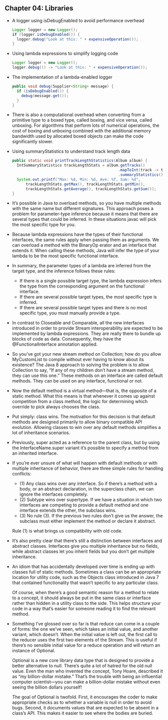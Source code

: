 ## Chapter 04: Libraries

- A logger using isDebugEnabled to avoid performance overhead
  ```java
  Logger logger = new Logger();
  if (logger.isDebugEnabled()) {
    logger.debug("Look at this: " + expensiveOperation());
  }
  ```

- Using lambda expressions to simplify logging code
  ```java
  Logger logger = new Logger();
  logger.debug(() -> "Look at this: " + expensiveOperation());
  ```

- The implementation of a lambda-enabled logger
  ```java
  public void debug(Supplier<String> message) {
    if (isDebugEnabled()) {
      debug(message.get());
    }
  }
  ```

- There is also a computational overhead when converting from a primitive type to a boxed type, called boxing, and vice versa, called unboxing. For algorithms that perform lots of numerical operations, the cost of boxing and unboxing combined with the additional memory bandwidth used by allocated boxed objects can make the code significantly slower.

- Using summaryStatistics to understand track length data
  ```java
  public static void printTrackLengthStatistics(Album album) {
    IntSummaryStatistics trackLengthStats = album.getTracks()
                                                 .mapToInt(track -> track.getLength())
                                                 .summaryStatistics();
    System.out.printf("Max: %d, Min: %d, Ave: %f, Sum: %d",
        trackLengthStats.getMax(), trackLengthStats.getMin(),
        trackLengthStats.getAverage(), trackLengthStats.getSum());
  }
  ```

- It’s possible in Java to overload methods, so you have multiple methods with the same name but different signatures. This approach poses a problem for parameter-type inference because it means that there are several types that could be inferred. In these situations javac will pick the most specific type for you.

- Because lambda expressions have the types of their functional interfaces, the same rules apply when passing them as arguments. We can overload a method with the BinaryOp erator and an interface that extends it. When calling these methods, Java will infer the type of your lambda to be the most specific functional interface.

- In summary, the parameter types of a lambda are inferred from the target type, and the inference follows these rules:
	- If there is a single possible target type, the lambda expression infers the type from the corresponding argument on the functional interface.
	- If there are several possible target types, the most specific type is inferred.
	- If there are several possible target types and there is no most specific type, you must manually provide a type.

- In contrast to Closeable and Comparable, all the new interfaces introduced in order to provide Stream interoperability are expected to be implemented by lambda expressions. They are really there to bundle up blocks of code as data. Consequently, they have the @FunctionalInterface annotation applied.

- So you’ve got your new stream method on Collection; how do you allow MyCustomList to compile without ever having to know about its existence? The Java 8 approach to solving the problem is to allow Collection to say, “If any of my children don’t have a stream method, they can use this one.” These methods on an interface are called default methods. They can be used on any interface, functional or not.

- Now the default method is a virtual method—that is, the opposite of a static method. What this means is that whenever it comes up against competition from a class method, the logic for determining which override to pick always chooses the class.

- Put simply: class wins. The motivation for this decision is that default methods are designed primarily to allow binary compatible API evolution. Allowing classes to win over any default methods simplifies a lot of inheritance scenarios.

- Previously, super acted as a reference to the parent class, but by using the InterfaceName.super variant it’s possible to specify a method from an inherited interface.

- If you’re ever unsure of what will happen with default methods or with multiple inheritance of behavior, there are three simple rules for handling conflicts:
	- (1) Any class wins over any interface. So if there’s a method with a body, or an abstract declaration, in the superclass chain, we can ignore the interfaces completely.
	- (2) Subtype wins over supertype. If we have a situation in which two interfaces are competing to provide a default method and one interface extends the other, the subclass wins.
	- (3) No rule (3). If the previous two rules don’t give us the answer, the subclass must either implement the method or declare it abstract.

	Rule (1) is what brings us compatibility with old code.

- It’s also pretty clear that there’s still a distinction between interfaces and abstract classes. Interfaces give you multiple inheritance but no fields, while abstract classes let you inherit fields but you don’t get multiple inheritance.

- An idiom that has accidentally developed over time is ending up with classes full of static methods. Sometimes a class can be an appropriate location for utility code, such as the Objects class introduced in Java 7 that contained functionality that wasn’t specific to any particular class.

	Of course, when there’s a good semantic reason for a method to relate to a concept, it should always be put in the same class or interface rather than hidden in a utility class to the side. This helps structure your code in a way that’s easier for someone reading it to find the relevant method.

- Something I’ve glossed over so far is that reduce can come in a couple of forms: the one we’ve seen, which takes an initial value, and another variant, which doesn’t. When the initial value is left out, the first call to the reducer uses the first two elements of the Stream. This is useful if there’s no sensible initial value for a reduce operation and will return an instance of Optional.

	Optional is a new core library data type that is designed to provide a better alternative to null. There’s quite a lot of hatred for the old null value. Even the man who invented the concept, Tony Hoare, described it as “my billion-dollar mistake.” That’s the trouble with being an influential computer scientist—you can make a billion-dollar mistake without even seeing the billion dollars yourself!

	The goal of Optional is twofold. First, it encourages the coder to make appropriate checks as to whether a variable is null in order to avoid bugs. Second, it documents values that are expected to be absent in a class’s API. This makes it easier to see where the bodies are buried.